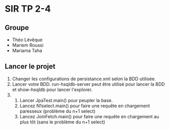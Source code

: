 # SIR TP 2-4

## Groupe
- Théo Lévêque
- Mariem Roussi
- Mariama Taha

## Lancer le projet
1. Changer les configurations de persistance.xml selon la BDD utilisée.
2. Lancer votre BDD. run-hsqldb-server peut être utilisé pour lancer la BDD et show-hsqldb pour lancer l'explorer. 
3. 1. Lancer JpaTest.main() pour peupler la base.
   2. Lancez N1select.main() pour faire une requête en chargement paresseux (problème du n+1 select)
    3. Lancez JoinFetch.main() pour faire une requête en chargement au plus tôt (sans le problème du n+1 select)


